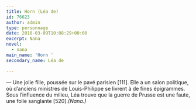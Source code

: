 ```yaml
---
title: Horn (Léa de)
id: 76623
author: admin
type: personnage
date: 2010-03-09T10:08:29+00:00
excerpt: Nana
novel:
  - nana
main_name: 'Horn '
secondary_name: Léa de

---
```

— Une jolie fille, poussée sur le pavé parisien [111]. Elle a un salon politique, où d&rsquo;anciens ministres de Louis-Philippe se livrent à de fines épigrammes. Sous l&rsquo;influence du milieu, Léa trouve que la guerre de Prusse est une faute, une folie sanglante [520]._(Nana.)_